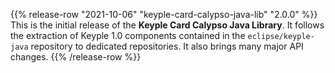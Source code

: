 {{% release-row "2021-10-06" "keyple-card-calypso-java-lib" "2.0.0" %}} 
This is the initial release of the **Keyple Card Calypso Java Library**. It follows the extraction of Keyple 1.0 components contained in the `eclipse/keyple-java` repository to dedicated repositories. It also brings many major API changes.
{{% /release-row %}}
